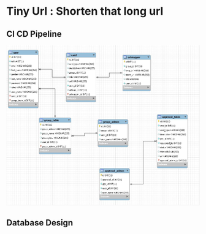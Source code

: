 # Tiny Url : Shorten that long url

## CI CD Pipeline

<img src="images/dbdesign.jpg">

## Database Design



